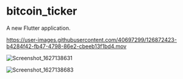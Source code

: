 # bitcoin_ticker

A new Flutter application.

https://user-images.githubusercontent.com/40697299/126872423-b4284f42-fb47-4798-86e2-cbeeb13f1bd4.mov

![Screenshot_1627138631](https://user-images.githubusercontent.com/40697299/126872424-1265b38e-6d2d-4b6a-a527-b53274c0ba19.png)

![Screenshot_1627138683](https://user-images.githubusercontent.com/40697299/126872428-7b09a646-bb7b-409c-9c27-18554b26d648.png)
